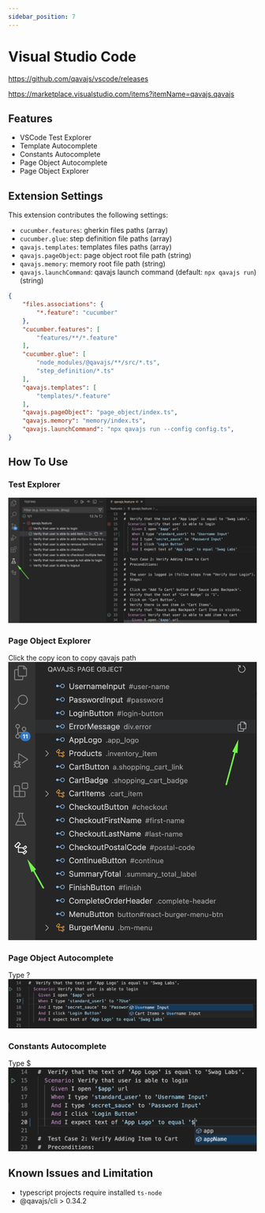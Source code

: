 ```yaml
---
sidebar_position: 7
---
```

# Visual Studio Code

https://github.com/qavajs/vscode/releases

https://marketplace.visualstudio.com/items?itemName=qavajs.qavajs

## Features

- VSCode Test Explorer
- Template Autocomplete
- Constants Autocomplete
- Page Object Autocomplete
- Page Object Explorer

## Extension Settings

This extension contributes the following settings:

* `cucumber.features`: gherkin files paths (array)
* `cucumber.glue`: step definition file paths (array)
* `qavajs.templates`: templates files paths (array)
* `qavajs.pageObject`: page object root file path (string)
* `qavajs.memory`: memory root file path (string)
* `qavajs.launchCommand`: qavajs launch command (default: `npx qavajs run`) (string)

```json
{  
    "files.associations": {
        "*.feature": "cucumber"
    },
    "cucumber.features": [
        "features/**/*.feature"
    ],
    "cucumber.glue": [
        "node_modules/@qavajs/**/src/*.ts",
        "step_definition/*.ts"
    ],
    "qavajs.templates": [
        "templates/*.feature"
    ],
    "qavajs.pageObject": "page_object/index.ts",
    "qavajs.memory": "memory/index.ts",
    "qavajs.launchCommand": "npx qavajs run --config config.ts",
}
```

## How To Use

### Test Explorer
![](../../../static/img/test_explorer.png)

### Page Object Explorer
Click the copy icon to copy qavajs path
![](../../../static/img/po_explorer.png)

### Page Object Autocomplete
Type ?
![](../../../static/img/po_autocomplete.png)

### Constants Autocomplete
Type $
![](../../../static/img/memory_autocomplete.png)

## Known Issues and Limitation

* typescript projects require installed `ts-node`
* @qavajs/cli > 0.34.2
